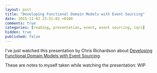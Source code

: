 ```yaml
---
layout: post
title: "Developing Functional Domain Models with Event Sourcing"
date: 2015-11-02 23:51:02 +0100
comments: true
categories: [reading, presentation, event, event sourcing, cqrs]
hidden: true
published: false
---
```

I've just watched this presentation by Chris Richardson about [Developing Functional Domain Models with Event Sourcing](http://www.infoq.com/presentations/functional-domain-models).

These are notes to myself taken while watching the presentation:
WIP
